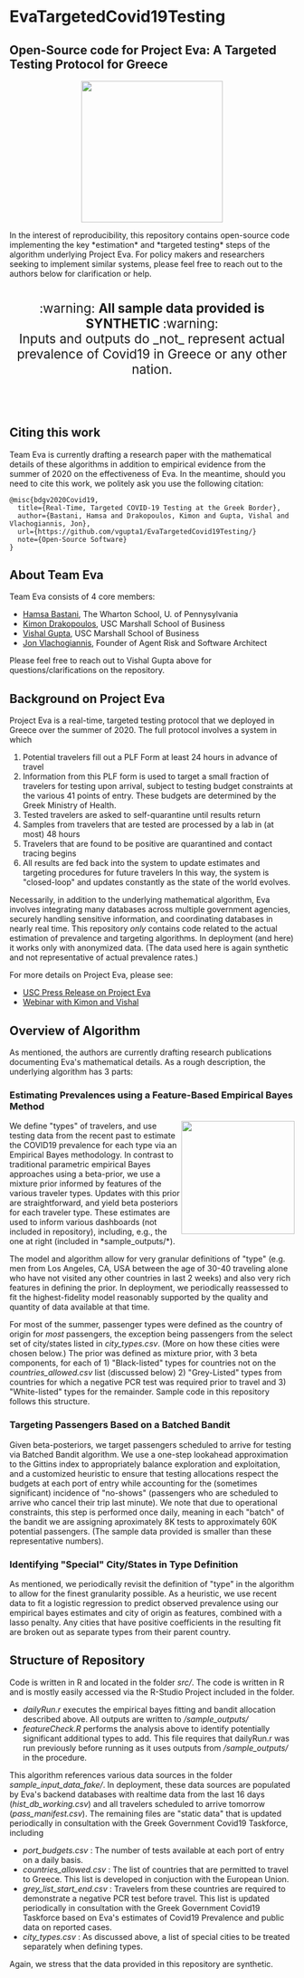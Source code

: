 # EvaTargetedCovid19Testing
Open-Source code for Project Eva:  A Targeted Testing Protocol for Greece
----

<p align="center">
  <img width="250"  src="https://pressroom.usc.edu/files/2020/07/Greece-Covid-web.104655.jpg">
</p>
In the interest of reproducibility, this repository contains open-source code implementing the key *estimation* and *targeted testing* steps of the algorithm underlying Project Eva.  For policy makers and researchers seeking to implement similar systems, please feel free to reach out to the authors below for clarification or help.    

</br>
</br>
<p align="center" style="font-size:160%;">
  :warning: <strong> All sample data provided is SYNTHETIC </strong> :warning:
  </br>
  Inputs and outputs do _not_ represent actual prevalence of Covid19 in Greece or any other nation.
</p>
</br>
</br>





## Citing this work
Team Eva is currently drafting a research paper with the mathematical details of these algorithms in addition to empirical evidence from the summer of 2020 on the effectiveness of Eva.  In the meantime, should you need to cite this work, we politely ask you use the following citation:

```
@misc{bdgv2020Covid19,
  title={Real-Time, Targeted COVID-19 Testing at the Greek Border},
  author={Bastani, Hamsa and Drakopoulos, Kimon and Gupta, Vishal and Vlachogiannis, Jon},
  url={https://github.com/vgupta1/EvaTargetedCovid19Testing/}
  note={Open-Source Software}
}
```

## About Team Eva
Team Eva consists of 4 core members:
* [Hamsa Bastani](https://hamsabastani.github.io/), The Wharton School, U. of Pennysylvania 
* [Kimon Drakopoulos](https://www.kimondrakopoulos.com/), USC Marshall School of Business
* [Vishal Gupta](http://faculty.marshall.usc.edu/Vishal-Gupta/), USC Marshall School of Business
* [Jon Vlachogiannis](https://www.linkedin.com/in/johnvlachoyiannis/), Founder of Agent Risk and Software Architect

Please feel free to reach out to Vishal Gupta above for questions/clarifications on the repository. 


## Background on Project Eva
Project Eva is a real-time, targeted testing protocol that we deployed in Greece over the summer of 2020.  The full protocol involves a system in which 
 1. Potential travelers fill out a PLF Form at least 24 hours in advance of travel 
 2. Information from this PLF form is used to target a small fraction of travelers for testing upon arrival, subject to testing budget constraints at the various 41 points of entry.  These budgets are determined by the Greek Ministry of Health.  
 3. Tested travelers are asked to self-quarantine until results return
 3. Samples from travelers that are tested are processed by a lab in (at most) 48 hours 
 4. Travelers that are found to be positive are quarantined and contact tracing begins
 5. All results are fed back into the system to update estimates and targeting procedures for future travelers
In this way, the system is "closed-loop" and updates constantly as the state of the world evolves.  
 
Necessarily, in addition to the underlying mathematical algorithm, Eva involves integrating many databases across multiple government agencies, securely handling sensitive information, and coordinating databases in nearly real time.  This repository _only_ contains code related to the actual estimation of prevalence and targeting algorithms.  In deployment (and here) it works only with anonymized data.  (The data used here is again synthetic and not representative of actual prevalence rates.)   

For more details on Project Eva, please see:
* [USC Press Release on Project Eva](https://pressroom.usc.edu/reopen-greek-economy/)
* [Webinar with Kimon and Vishal](https://www.marshall.usc.edu/news/project-eva-ai-covid-and-greek-tourism)

## Overview of Algorithm
As mentioned, the authors are currently drafting research publications documenting Eva's mathematical details.  As a rough description, the underlying algorithm has 3 parts:

### Estimating Prevalences using a Feature-Based Empirical Bayes Method
<img align="right" width="200" height="200" src="http://www.fillmurray.com/100/100">
We define "types" of travelers, and use testing data from the recent past to estimate the COVID19 prevalence for each type via an Empirical Bayes methodology.  In contrast to traditional parametric empirical Bayes approaches using a beta-prior, we use a mixture prior informed by features of the various traveler types.  Updates with this prior are straightforward, and yield beta posteriors for each traveler type.  These estimates are used to inform various dashboards (not included in repository), including, e.g., the one at right (included in *sample_outputs/*). 

The model and algorithm allow for very granular definitions of "type" (e.g. men from Los Angeles, CA, USA between the age of 30-40 traveling alone who have not visited any other countries in last 2 weeks) and also very rich features in defining the prior. In deployment, we periodically reassessed to fit the highest-fidelity model reasonably supported by the quality and quantity of data available at that time.  

For most of the summer, passenger types were defined as the country of origin for _most_ passengers, the exception being passengers from the select set of city/states listed in _city_types.csv_.  (More on how these cities were chosen below.)  The prior was defined as mixture prior, with 3 beta components, for each of 1) "Black-listed" types for countries not on the _countries_allowed.csv_ list (discussed below) 2) "Grey-Listed" types from countries for which a negative PCR test was required prior to travel and 3) "White-listed" types for the remainder.  Sample code in this repository follows this structure.


### Targeting Passengers Based on a Batched Bandit
Given beta-posteriors, we target passengers scheduled to arrive for testing via Batched Bandit algorithm. We use a one-step lookahead approximation to the Gittins index to appropriately balance exploration and exploitation, and a customized heuristic to ensure that testing allocations respect the budgets at each port of entry while accounting for the (sometimes significant) incidence of "no-shows" (passengers who are scheduled to arrive who cancel their trip last minute).  We note that due to operational constraints, this step is performed once daily, meaning in each "batch" of the bandit we are assigning aproximately 8K tests to approximately 60K potential passengers.  (The sample data provided is smaller than these representative numbers).  


### Identifying "Special" City/States in Type Definition
As mentioned, we periodically revisit the definition of "type" in the algorithm to allow for the finest granularity possible.  As a heuristic, we use recent data to fit a logistic regression to predict observed prevalence using our empirical bayes estimates and city of origin as features, combined with a lasso penalty.  Any cities that have positive coefficients in the resulting fit are broken out as separate types from their parent country.  

## Structure of Repository
Code is written in R and located in the folder _src/_. The code is written in R and is mostly easily accessed via the R-Studio Project included in the folder.  
 - _dailyRun.r_ executes the empirical bayes fitting and bandit allocation described above.  All outputs are written to _/sample_outputs/_  
 - _featureCheck.R_ performs the analysis above to identify potentially significant additional types to add.  This file requires that dailyRun.r was run previously before running as it uses outputs from _/sample_outputs/_ in the procedure.

This algorithm references various data sources in the folder *sample_input_data_fake/*.  In deployment, these data sources are populated by Eva's backend databases with realtime data from the last 16 days (*hist_db_working.csv*) and all travelers scheduled to arrive tomorrow (*pass_manifest.csv*).  The remaining files are "static data" that is updated periodically in consultation with the Greek Government Covid19 Taskforce, including
 - *port_budgets.csv* : The number of tests available at each port of entry on a daily basis.
 - *countries_allowed.csv* : The list of countries that are permitted to travel to Greece.  This list is developed in conjuction with the European Union.
 - *grey_list_start_end.csv* : Travelers from these countries are required to demonstrate a negative PCR test before travel.  This list is updated periodically in consultation with the Greek Government Covid19 Taskforce based on Eva's estimates of Covid19 Prevalence and public data on reported cases.  
 - *city_types.csv* : As discussed above, a list of special cities to be treated separately when defining types. 

Again, we stress that the data provided in this repository are synthetic.





